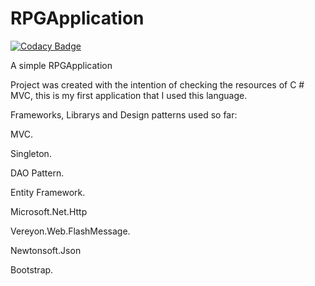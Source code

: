 # RPGApplication

[![Codacy Badge](https://api.codacy.com/project/badge/Grade/937dbb9687564a638176a4fea0886ce3)](https://app.codacy.com/app/lucaskbr/RPGApplication?utm_source=github.com&utm_medium=referral&utm_content=lucaskbr/RPGApplication&utm_campaign=Badge_Grade_Settings)

A simple RPGApplication



Project was created with the intention of checking the resources of C # MVC, this is my first application that I used this language.

Frameworks, Librarys and Design patterns used so far:

MVC.

Singleton.

DAO Pattern.

Entity Framework.

Microsoft.Net.Http

Vereyon.Web.FlashMessage.

Newtonsoft.Json

Bootstrap.
